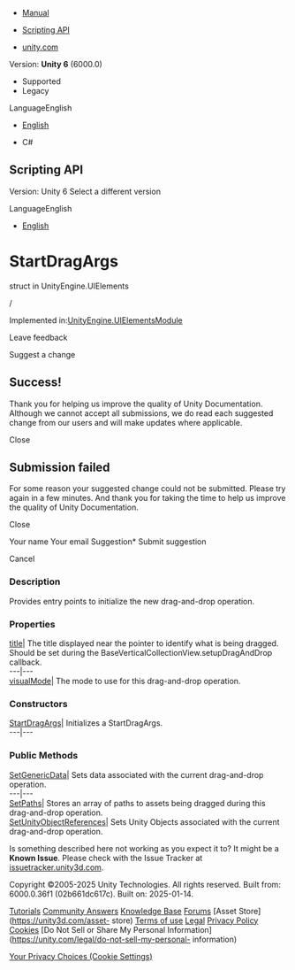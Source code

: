[ ]()

  * [Manual](../Manual/index.html)
  * [Scripting API](../ScriptReference/index.html)

  * [unity.com](https://unity.com/)

Version: **Unity 6** (6000.0)

  * Supported
  * Legacy

LanguageEnglish

  * [English]()

  * C#

[ ](https://docs.unity3d.com)

## Scripting API

Version: Unity 6 Select a different version

LanguageEnglish

  * [English]()

# StartDragArgs

struct in UnityEngine.UIElements

/

Implemented
in:[UnityEngine.UIElementsModule](UnityEngine.UIElementsModule.html)

Leave feedback

Suggest a change

## Success!

Thank you for helping us improve the quality of Unity Documentation. Although
we cannot accept all submissions, we do read each suggested change from our
users and will make updates where applicable.

Close

## Submission failed

For some reason your suggested change could not be submitted. Please <a>try
again</a> in a few minutes. And thank you for taking the time to help us
improve the quality of Unity Documentation.

Close

Your name Your email Suggestion* Submit suggestion

Cancel

[ ]()

### Description

Provides entry points to initialize the new drag-and-drop operation.

### Properties

[title](UIElements.StartDragArgs-title.html)|  The title displayed near the
pointer to identify what is being dragged. Should be set during the
BaseVerticalCollectionView.setupDragAndDrop callback.  
---|---  
[visualMode](UIElements.StartDragArgs-visualMode.html)|  The mode to use for
this drag-and-drop operation.  
  
### Constructors

[StartDragArgs](UIElements.StartDragArgs-ctor.html)|  Initializes a
StartDragArgs.  
---|---  
  
### Public Methods

[SetGenericData](UIElements.StartDragArgs.SetGenericData.html)|  Sets data
associated with the current drag-and-drop operation.  
---|---  
[SetPaths](UIElements.StartDragArgs.SetPaths.html)|  Stores an array of paths
to assets being dragged during this drag-and-drop operation.  
[SetUnityObjectReferences](UIElements.StartDragArgs.SetUnityObjectReferences.html)|
Sets Unity Objects associated with the current drag-and-drop operation.  
  
Is something described here not working as you expect it to? It might be a
**Known Issue**. Please check with the Issue Tracker at
[issuetracker.unity3d.com](https://issuetracker.unity3d.com).

Copyright ©2005-2025 Unity Technologies. All rights reserved. Built from:
6000.0.36f1 (02b661dc617c). Built on: 2025-01-14.

[Tutorials](https://unity3d.com/learn) [Community
Answers](https://answers.unity3d.com) [Knowledge
Base](https://support.unity3d.com/hc/en-us)
[Forums](https://forum.unity3d.com) [Asset Store](https://unity3d.com/asset-
store) [Terms of use](https://docs.unity3d.com/Manual/TermsOfUse.html)
[Legal](https://unity.com/legal) [Privacy
Policy](https://unity.com/legal/privacy-policy)
[Cookies](https://unity.com/legal/cookie-policy) [Do Not Sell or Share My
Personal Information](https://unity.com/legal/do-not-sell-my-personal-
information)

[Your Privacy Choices (Cookie Settings)](javascript:void\(0\);)

